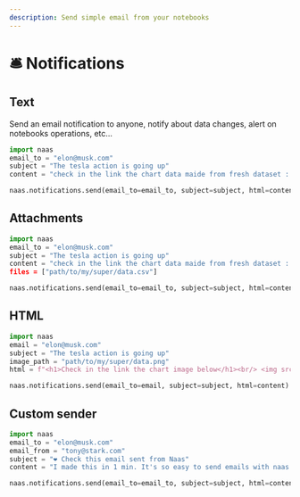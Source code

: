 ```yaml
---
description: Send simple email from your notebooks
---
```


# 🛎️ Notifications

## Text

Send an email notification to anyone, notify about data changes, alert on notebooks operations, etc... 

```python
import naas
email_to = "elon@musk.com"
subject = "The tesla action is going up"
content = "check in the link the chart data maide from fresh dataset : [LINK]"

naas.notifications.send(email_to=email_to, subject=subject, html=content)
```

## **Attachments**

```python
import naas
email_to = "elon@musk.com"
subject = "The tesla action is going up"
content = "check in the link the chart data maide from fresh dataset : [LINK]"'
files = ["path/to/my/super/data.csv"]

naas.notifications.send(email_to=email_to, subject=subject, html=content, files=files)
```

## HTML  

```python
import naas
email = "elon@musk.com"
subject = "The tesla action is going up"
image_path = "path/to/my/super/data.png"
html = f"<h1>Check in the link the chart image below</h1><br/> <img src="{image_path}"/>"

naas.notifications.send(email_to=email, subject=subject, html=content)
```

## Custom sender

```python
import naas
email_to = "elon@musk.com"
email_from = "tony@stark.com"
subject = "❤️ Check this email sent from Naas"
content = "I made this in 1 min. It's so easy to send emails with naas.ai"

naas.notifications.send(email_to=email_to, subject=subject, html=content, email_from=email_from)
```

